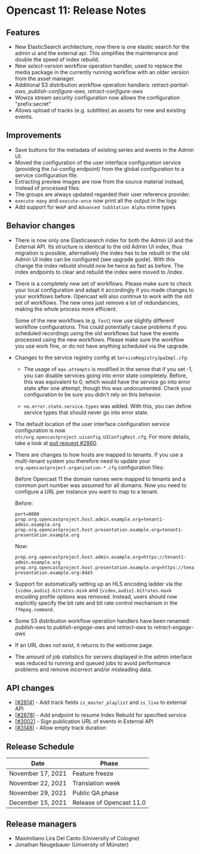 # Opencast 11: Release Notes


Features
--------

- New ElasticSearch architecture, now there is one elastic search for the admin ui and the external api. This
  simplifies the maintenance and double the speed of index rebuild.
- New *select-version* workflow operation handler, used to replace the media package in the currently
  running workflow with an older version from the asset manager.
- Additional S3 distribution workflow operation handlers: *retract-partial-aws*, *publish-configure-aws*,
  *retract-configure-aws*
- Wowza stream security configuration now allows the configuration "prefix:secret"
- Allows upload of tracks (e.g. subtitles) as assets for new and existing
  events.

Improvements
------------

- Save buttons for the metadata of existing series and events in the Admin UI.
- Moved the configuration of the user interface configuration service (providing the /ui-config endpoint)
  from the global configuration to a service configuration file.
- Extracting preview images are now from the source material instead, instead of processed files.
- The groups are always updated regarded their user reference provider.
- `execute-many` and `execute-once` now print all the output in the logs
- Add support for `WebP` and `Advanced SubStation Alpha` mime types

Behavior changes
-----------------

- There is now only one Elasticsearch index for both the Admin UI and the External API. Its structure is identical
  to the old Admin UI index, thus migration is possible, alternatively the index has to be rebuilt or the old Admin UI
  index can be configured (see upgrade guide).
  With this change the index rebuild should now be twice as fast as before. The index endpoints to clear and rebuild
  the index were moved to /index.
- There is a completely new set of workflows. Please make sure to check your local configuration and adapt
  it accordingly if you made changes to your workflows before. Opencast will also continue to work with the old set of
  workflows. The new ones just remove a lot of redundancies, making the whole process more efficient.

  Some of the new workflows (e.g. `fast`) now use slightly different workflow configurations. This could potentially
  cause problems if you scheduled recordings using the old workflows but have the events processed using the new
  workflows. Please make sure the workflow you use work fine, or do not have anything scheduled via the upgrade.
- Changes to the service registry config at `ServiceRegistryJpaImpl.cfg`:
    - The usage of `max.attempts` is modified in the sense that if you set -1, you can disable services going into error
      state completely. Before, this was equivalent to 0, which would have the service go into error state after one
      attempt, though this was undocumented. Check your configuration to be sure you didn't rely on this behavior.

    - `no.error.state.service.types` was added. With this, you can define service types that should never go into error
      state.
- The default location of the user interface configuration service configuration is now
  `etc/org.opencastproject.uiconfig.UIConfigRest.cfg`. For more details, take a look at
  [pull request #2860](https://github.com/opencast/opencast/pull/2860).
- There are changes to how hosts are mapped to tenants. If you use a multi-tenant system you therefore need to update
  your `org.opencastproject.organization-*.cfg` configuration files:

  Before Opencast 11 the domain names were mapped to tenants and a common port number was assumed for all domains. Now
  you need to configure a URL per instance you want to map to a tenant.

  Before:
  ```
  port=8080
  prop.org.opencastproject.host.admin.example.org=tenant1-admin.example.org
  prop.org.opencastproject.host.presentation.example.org=tenant1-presentation.example.org
  ```

  Now:
  ```
  prop.org.opencastproject.host.admin.example.org=https://tenant1-admin.example.org
  prop.org.opencastproject.host.presentation.example.org=https://tenant1-presentation.example.org:8443
  ```
- Support for automatically setting up an HLS encoding ladder via the `{video,audio}.bitrates.mink`
  and `{video,audio}.bitrates.maxk` encoding profile options was removed. Instead, users should now explicitly specify
  the bit rate and bit rate control mechanism in the `ffmpeg.command`.
- Some S3 distribution workflow operation handlers have been renamed: *publish-aws* to *publish-engage-aws* and
  *retract-aws* to *retract-engage-aws*
- If an URL does not exist, it returns to the welcome page.
- The amount of job statistics for servers displayed in the admin interface was reduced to running and queued jobs to
  avoid performance problems and remove incorrect and/or misleading data.


API changes
-----------
- [[#2814](https://github.com/opencast/opencast/pull/2814)] - Add track fields `is_master_playlist` and `is_live` to
  external API
- [[#2878](https://github.com/opencast/opencast/pull/2878)] - Add endpoint to resume Index Rebuild for specified service
- [[#3002](https://github.com/opencast/opencast/pull/3002)] - Sign publication URL of events in External API
- [[#3148](https://github.com/opencast/opencast/pull/3148)] - Allow empty track duration


Release Schedule
----------------

| Date                        | Phase                    |
|-----------------------------|--------------------------|
| November 17, 2021           | Feature freeze           |
| November 22, 2021           | Translation week         |
| November 29, 2021           | Public QA phase          |
| December 15, 2021           | Release of Opencast 11.0 |


Release managers
----------------

- Maximiliano Lira Del Canto (University of Cologne)
- Jonathan Neugebauer (University of Münster)
